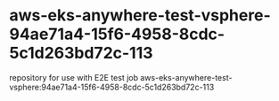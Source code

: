# aws-eks-anywhere-test-vsphere-94ae71a4-15f6-4958-8cdc-5c1d263bd72c-113
repository for use with E2E test job aws-eks-anywhere-test-vsphere:94ae71a4-15f6-4958-8cdc-5c1d263bd72c-113
